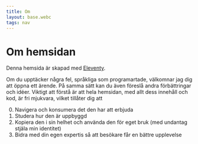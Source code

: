 ```yaml
---
title: Om
layout: base.webc
tags: nav
---
```

# Om hemsidan

Denna hemsida är skapad med [Eleventy](https://www.11ty.dev/).

Om du upptäcker några fel, språkliga som programartade, välkomnar jag dig att öppna ett ärende. På samma sätt kan du även föreslå andra förbättringar och idéer. Viktigt att förstå är att hela hemsidan, med allt dess innehåll och kod, är fri mjukvara, vilket tillåter dig att

0. Navigera och konsumera det den har att erbjuda
1.  Studera hur den är uppbyggd
2. Kopiera den i sin helhet och använda den för eget bruk (med undantag stjäla min identitet)
3. Bidra med din egen expertis så att besökare får en bättre upplevelse
